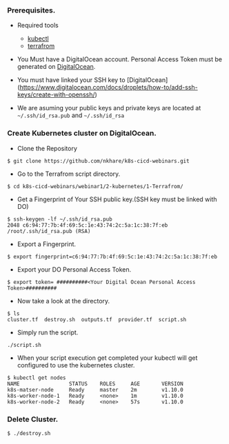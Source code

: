### Prerequisites.
- Required tools
  - [kubectl](https://kubernetes.io/docs/tasks/tools/install-kubectl/)
  - [terrafrom](https://www.terraform.io/intro/getting-started/install.html)

- You Must have a DigitalOcean account. Personal Access Token must be generated on [DigitalOcean](https://www.digitalocean.com/docs/api/create-personal-access-token/).
- You must have linked your SSH key to [DigitalOcean] (https://www.digitalocean.com/docs/droplets/how-to/add-ssh-keys/create-with-openssh/)
- We are asuming your public keys and private keys are located at `~/.ssh/id_rsa.pub` and `~/.ssh/id_rsa`
### Create Kubernetes cluster on DigitalOcean.

- Clone the Repository
``` 
$ git clone https://github.com/nkhare/k8s-cicd-webinars.git
```

- Go to the Terrafrom script directory.
```
$ cd k8s-cicd-webinars/webinar1/2-kubernetes/1-Terrafrom/
```

- Get a Fingerprint of Your SSH public key.(SSH key must be linked with DO)
```
$ ssh-keygen -lf ~/.ssh/id_rsa.pub
2048 c6:94:77:7b:4f:69:5c:1e:43:74:2c:5a:1c:38:7f:eb /root/.ssh/id_rsa.pub (RSA)
```

- Export a Fingerprint.
```
$ export fingerprint=c6:94:77:7b:4f:69:5c:1e:43:74:2c:5a:1c:38:7f:eb
```

- Export your DO Personal Access Token.
```
$ export token= ##########<Your Digital Ocean Personal Access Token>##########
```

- Now take a look at the directory.
```
$ ls
cluster.tf  destroy.sh  outputs.tf  provider.tf  script.sh
```
- Simply run the script.
```
./script.sh
```

- When your script execution get completed your kubectl will get configured to use the kubernetes cluster.
```
$ kubectl get nodes
NAME                STATUS    ROLES     AGE       VERSION
k8s-matser-node     Ready     master    2m        v1.10.0
k8s-worker-node-1   Ready     <none>    1m        v1.10.0
k8s-worker-node-2   Ready     <none>    57s       v1.10.0
```

### Delete Cluster.
```
$ ./destroy.sh
```
